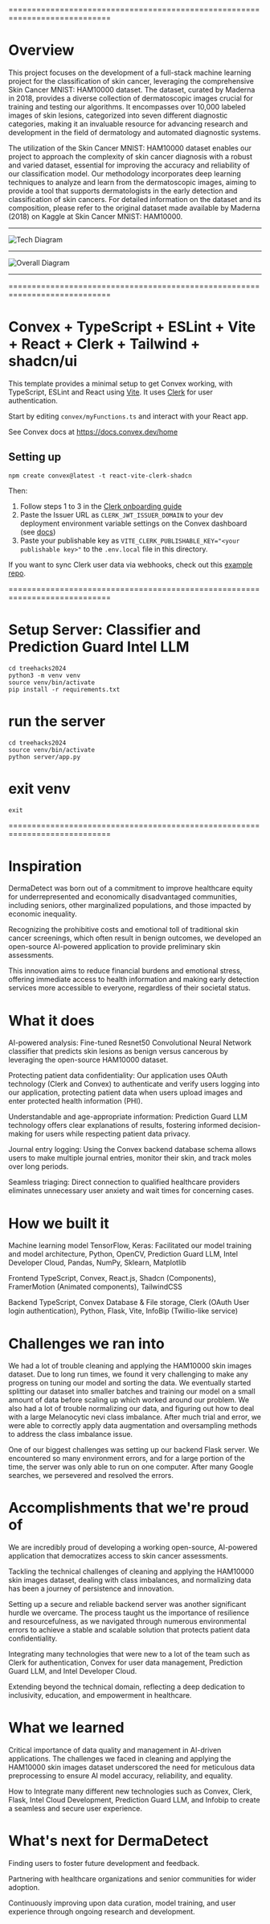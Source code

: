 ============================================================================
# Overview

This project focuses on the development of a full-stack machine learning project for the classification of skin cancer, leveraging the comprehensive Skin Cancer MNIST: HAM10000 dataset. The dataset, curated by Maderna in 2018, provides a diverse collection of dermatoscopic images crucial for training and testing our algorithms. It encompasses over 10,000 labeled images of skin lesions, categorized into seven different diagnostic categories, making it an invaluable resource for advancing research and development in the field of dermatology and automated diagnostic systems.

The utilization of the Skin Cancer MNIST: HAM10000 dataset enables our project to approach the complexity of skin cancer diagnosis with a robust and varied dataset, essential for improving the accuracy and reliability of our classification model. Our methodology incorporates deep learning techniques to analyze and learn from the dermatoscopic images, aiming to provide a tool that supports dermatologists in the early detection and classification of skin cancers. For detailed information on the dataset and its composition, please refer to the original dataset made available by Maderna (2018) on Kaggle at Skin Cancer MNIST: HAM10000.

------------------

![Tech Diagram](https://github.com/abccodes/Treehacks2024/assets/79234681/b7d61612-b74e-4f56-9a54-860d6b0fabc5)

------------------

![Overall Diagram](https://github.com/abccodes/Treehacks2024/assets/79234681/8a3d4574-b091-4c2d-b23a-35fa0c20d968)

------------------


============================================================================


# Convex + TypeScript + ESLint + Vite + React + Clerk + Tailwind + shadcn/ui

This template provides a minimal setup to get Convex working, with TypeScript,
ESLint and React using [Vite](https://vitejs.dev/). It uses [Clerk](https://clerk.dev/) for user authentication.

Start by editing `convex/myFunctions.ts` and interact with your React app.

See Convex docs at https://docs.convex.dev/home

## Setting up

```
npm create convex@latest -t react-vite-clerk-shadcn
```

Then:

1. Follow steps 1 to 3 in the [Clerk onboarding guide](https://docs.convex.dev/auth/clerk#get-started)
2. Paste the Issuer URL as `CLERK_JWT_ISSUER_DOMAIN` to your dev deployment environment variable settings on the Convex dashboard (see [docs](https://docs.convex.dev/auth/clerk#configuring-dev-and-prod-instances))
3. Paste your publishable key as `VITE_CLERK_PUBLISHABLE_KEY="<your publishable key>"` to the `.env.local` file in this directory.

If you want to sync Clerk user data via webhooks, check out this [example repo](https://github.com/thomasballinger/convex-clerk-users-table/).


============================================================================

# Setup Server: Classifier and Prediction Guard Intel LLM

```
cd treehacks2024
python3 -m venv venv
source venv/bin/activate
pip install -r requirements.txt
```

# run the server

```
cd treehacks2024
source venv/bin/activate
python server/app.py
```

# exit venv

```
exit
```

============================================================================


# Inspiration

DermaDetect was born out of a commitment to improve healthcare equity for underrepresented and economically disadvantaged communities, including seniors, other marginalized populations, and those impacted by economic inequality.

Recognizing the prohibitive costs and emotional toll of traditional skin cancer screenings, which often result in benign outcomes, we developed an open-source AI-powered application to provide preliminary skin assessments.

This innovation aims to reduce financial burdens and emotional stress, offering immediate access to health information and making early detection services more accessible to everyone, regardless of their societal status.

# What it does

AI-powered analysis: Fine-tuned Resnet50 Convolutional Neural Network classifier that predicts skin lesions as benign versus cancerous by leveraging the open-source HAM10000 dataset.

Protecting patient data confidentiality: Our application uses OAuth technology (Clerk and Convex) to authenticate and verify users logging into our application, protecting patient data when users upload images and enter protected health information (PHI).

Understandable and age-appropriate information: Prediction Guard LLM technology offers clear explanations of results, fostering informed decision-making for users while respecting patient data privacy.

Journal entry logging: Using the Convex backend database schema allows users to make multiple journal entries, monitor their skin, and track moles over long periods.

Seamless triaging: Direct connection to qualified healthcare providers eliminates unnecessary user anxiety and wait times for concerning cases.

# How we built it

Machine learning model TensorFlow, Keras: Facilitated our model training and model architecture, Python, OpenCV, Prediction Guard LLM, Intel Developer Cloud, Pandas, NumPy, Sklearn, Matplotlib

Frontend TypeScript, Convex, React.js, Shadcn (Components), FramerMotion (Animated components), TailwindCSS

Backend TypeScript, Convex Database & File storage, Clerk (OAuth User login authentication), Python, Flask, Vite, InfoBip (Twillio-like service)

# Challenges we ran into

We had a lot of trouble cleaning and applying the HAM10000 skin images dataset. Due to long run times, we found it very challenging to make any progress on tuning our model and sorting the data. We eventually started splitting our dataset into smaller batches and training our model on a small amount of data before scaling up which worked around our problem. We also had a lot of trouble normalizing our data, and figuring out how to deal with a large Melanocytic nevi class imbalance. After much trial and error, we were able to correctly apply data augmentation and oversampling methods to address the class imbalance issue.

One of our biggest challenges was setting up our backend Flask server. We encountered so many environment errors, and for a large portion of the time, the server was only able to run on one computer. After many Google searches, we persevered and resolved the errors.

# Accomplishments that we're proud of

We are incredibly proud of developing a working open-source, AI-powered application that democratizes access to skin cancer assessments.

Tackling the technical challenges of cleaning and applying the HAM10000 skin images dataset, dealing with class imbalances, and normalizing data has been a journey of persistence and innovation.

Setting up a secure and reliable backend server was another significant hurdle we overcame. The process taught us the importance of resilience and resourcefulness, as we navigated through numerous environmental errors to achieve a stable and scalable solution that protects patient data confidentiality.

Integrating many technologies that were new to a lot of the team such as Clerk for authentication, Convex for user data management, Prediction Guard LLM, and Intel Developer Cloud.

Extending beyond the technical domain, reflecting a deep dedication to inclusivity, education, and empowerment in healthcare.

# What we learned

Critical importance of data quality and management in AI-driven applications. The challenges we faced in cleaning and applying the HAM10000 skin images dataset underscored the need for meticulous data preprocessing to ensure AI model accuracy, reliability, and equality.

How to Integrate many different new technologies such as Convex, Clerk, Flask, Intel Cloud Development, Prediction Guard LLM, and Infobip to create a seamless and secure user experience.

# What's next for DermaDetect

Finding users to foster future development and feedback.

Partnering with healthcare organizations and senior communities for wider adoption.

Continuously improving upon data curation, model training, and user experience through ongoing research and development.

